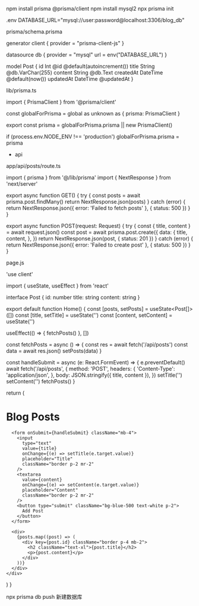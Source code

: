 npm install prisma @prisma/client
npm install mysql2
npx prisma init

.env
DATABASE_URL="mysql://user:password@localhost:3306/blog_db"

prisma/schema.prisma

generator client {
  provider = "prisma-client-js"
}

datasource db {
  provider = "mysql"
  url      = env("DATABASE_URL")
}

model Post {
  id        Int      @id @default(autoincrement())
  title     String   @db.VarChar(255)
  content   String   @db.Text
  createdAt DateTime @default(now())
  updatedAt DateTime @updatedAt
}

lib/prisma.ts

import { PrismaClient } from '@prisma/client'

const globalForPrisma = global as unknown as { prisma: PrismaClient }

export const prisma = globalForPrisma.prisma || new PrismaClient()

if (process.env.NODE_ENV !== 'production') globalForPrisma.prisma = prisma

- api

app/api/posts/route.ts

import { prisma } from '@/lib/prisma'
import { NextResponse } from 'next/server'

export async function GET() {
  try {
    const posts = await prisma.post.findMany()
    return NextResponse.json(posts)
  } catch (error) {
    return NextResponse.json({ error: 'Failed to fetch posts' }, { status: 500 })
  }
}

export async function POST(request: Request) {
  try {
    const { title, content } = await request.json()
    const post = await prisma.post.create({
      data: {
        title,
        content,
      },
    })
    return NextResponse.json(post, { status: 201 })
  } catch (error) {
    return NextResponse.json({ error: 'Failed to create post' }, { status: 500 })
  }
}

page.js

'use client'

import { useState, useEffect } from 'react'

interface Post {
  id: number
  title: string
  content: string
}

export default function Home() {
  const [posts, setPosts] = useState<Post[]>([])
  const [title, setTitle] = useState('')
  const [content, setContent] = useState('')

  useEffect(() => {
    fetchPosts()
  }, [])

  const fetchPosts = async () => {
    const res = await fetch('/api/posts')
    const data = await res.json()
    setPosts(data)
  }

  const handleSubmit = async (e: React.FormEvent) => {
    e.preventDefault()
    await fetch('/api/posts', {
      method: 'POST',
      headers: {
        'Content-Type': 'application/json',
      },
      body: JSON.stringify({ title, content }),
    })
    setTitle('')
    setContent('')
    fetchPosts()
  }

  return (
    <div className="p-4">
      <h1 className="text-2xl mb-4">Blog Posts</h1>
      
      <form onSubmit={handleSubmit} className="mb-4">
        <input
          type="text"
          value={title}
          onChange={(e) => setTitle(e.target.value)}
          placeholder="Title"
          className="border p-2 mr-2"
        />
        <textarea
          value={content}
          onChange={(e) => setContent(e.target.value)}
          placeholder="Content"
          className="border p-2 mr-2"
        />
        <button type="submit" className="bg-blue-500 text-white p-2">
          Add Post
        </button>
      </form>

      <div>
        {posts.map((post) => (
          <div key={post.id} className="border p-4 mb-2">
            <h2 className="text-xl">{post.title}</h2>
            <p>{post.content}</p>
          </div>
        ))}
      </div>
    </div>
  )
}


npx prisma db push 新建数据库


